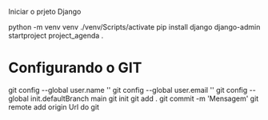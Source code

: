Iniciar o prjeto Django     

python -m venv venv 
./venv/Scripts/activate
pip install django 
django-admin startproject project_agenda .

# Configurando o GIT

git config --global user.name ''
git config --global user.email ''
git config --global init.defaultBranch main
git init
git add . <!-- para adicionar todos os arquivos -->
git commit -m 'Mensagem'
git remote add origin Url do git
